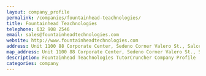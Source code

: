 ```yaml
---
layout: company_profile
permalink: /companies/fountainhead-teachnologies/
title: Fountainhead Teachnologies
telephone: 632 908 2546
email: sales@fountainheadtechnologies.com
website: http://www.fountainheadtechnologies.com
address: Unit 1100 88 Corporate Center, Sedeno Corner Valero St., Salcedo Village, Makati City
map_address: Unit 1100 88 Corporate Center, Sedeno Corner Valero St., Salcedo Village, Makati City
description: Fountainhead Teachnologies TutorCruncher Company Profile
categories: company
---
```


